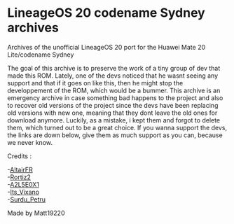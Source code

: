 # LineageOS 20 codename Sydney archives
Archives of the unofficial LineageOS 20 port for the Huawei Mate 20 Lite/codename Sydney

The goal of this archive is to preserve the work of a tiny group of dev that made this ROM.
Lately, one of the devs noticed that he wasnt seeing any support and that if it goes on like this, 
then he might stop the developpement of the ROM, which would be a bummer. This archive is an emergency archive
in case something bad happens to the project and also to recover old versions of the project since
the devs have been replacing old versions with new one, meaning that they dont leave the old ones
for download anymore. Luckily, as a mistake, i kept them and forgot to delete them, which turned
out to be a great choice. If you wanna support the devs, the links are down below, give them as much
support as you can, because we never know.

Credits :

-<a href="https://xdaforums.com/m/11572895/">AltairFR​</a><br>-<a href="https://xdaforums.com/m/8978978/">Rortiz2​</a><br>-<a href="https://xdaforums.com/m/11205697/">A2L5E0X1​​</a><br>-<a href="https://xdaforums.com/m/9305611/">Its_Vixano​</a><br>-<a href="https://xdaforums.com/m/2335078/">Surdu_Petru​</a>

Made by Matt19220
